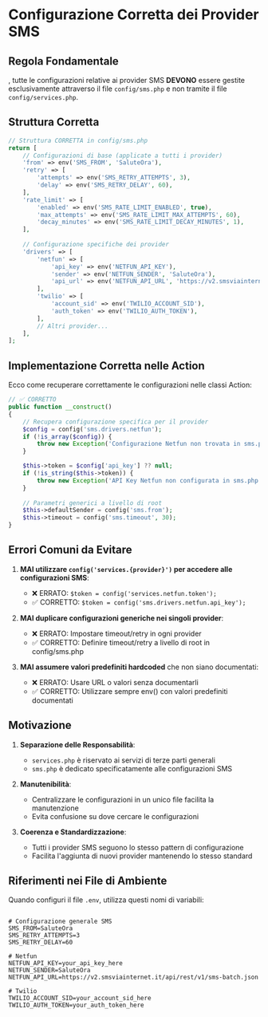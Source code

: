 # Configurazione Corretta dei Provider SMS 

## Regola Fondamentale

, tutte le configurazioni relative ai provider SMS **DEVONO** essere gestite esclusivamente attraverso il file `config/sms.php` e non tramite il file `config/services.php`.

## Struttura Corretta

```php
// Struttura CORRETTA in config/sms.php
return [
    // Configurazioni di base (applicate a tutti i provider)
    'from' => env('SMS_FROM', 'SaluteOra'),
    'retry' => [
        'attempts' => env('SMS_RETRY_ATTEMPTS', 3),
        'delay' => env('SMS_RETRY_DELAY', 60),
    ],
    'rate_limit' => [
        'enabled' => env('SMS_RATE_LIMIT_ENABLED', true),
        'max_attempts' => env('SMS_RATE_LIMIT_MAX_ATTEMPTS', 60),
        'decay_minutes' => env('SMS_RATE_LIMIT_DECAY_MINUTES', 1),
    ],
    
    // Configurazione specifiche dei provider
    'drivers' => [
        'netfun' => [
            'api_key' => env('NETFUN_API_KEY'),
            'sender' => env('NETFUN_SENDER', 'SaluteOra'),
            'api_url' => env('NETFUN_API_URL', 'https://v2.smsviainternet.it/api/rest/v1/sms-batch.json'),
        ],
        'twilio' => [
            'account_sid' => env('TWILIO_ACCOUNT_SID'),
            'auth_token' => env('TWILIO_AUTH_TOKEN'),
        ],
        // Altri provider...
    ],
];
```

## Implementazione Corretta nelle Action

Ecco come recuperare correttamente le configurazioni nelle classi Action:

```php
// ✅ CORRETTO
public function __construct()
{
    // Recupera configurazione specifica per il provider
    $config = config('sms.drivers.netfun');
    if (!is_array($config)) {
        throw new Exception('Configurazione Netfun non trovata in sms.php');
    }

    $this->token = $config['api_key'] ?? null;
    if (!is_string($this->token)) {
        throw new Exception('API Key Netfun non configurata in sms.php');
    }
    
    // Parametri generici a livello di root
    $this->defaultSender = config('sms.from');
    $this->timeout = config('sms.timeout', 30);
}
```

## Errori Comuni da Evitare

1. **MAI utilizzare `config('services.{provider}')` per accedere alle configurazioni SMS**:
   - ❌ ERRATO: `$token = config('services.netfun.token');`
   - ✅ CORRETTO: `$token = config('sms.drivers.netfun.api_key');`

2. **MAI duplicare configurazioni generiche nei singoli provider**:
   - ❌ ERRATO: Impostare timeout/retry in ogni provider
   - ✅ CORRETTO: Definire timeout/retry a livello di root in config/sms.php

3. **MAI assumere valori predefiniti hardcoded** che non siano documentati:
   - ❌ ERRATO: Usare URL o valori senza documentarli
   - ✅ CORRETTO: Utilizzare sempre env() con valori predefiniti documentati

## Motivazione

1. **Separazione delle Responsabilità**:
   - `services.php` è riservato ai servizi di terze parti generali
   - `sms.php` è dedicato specificatamente alle configurazioni SMS

2. **Manutenibilità**:
   - Centralizzare le configurazioni in un unico file facilita la manutenzione
   - Evita confusione su dove cercare le configurazioni

3. **Coerenza e Standardizzazione**:
   - Tutti i provider SMS seguono lo stesso pattern di configurazione
   - Facilita l'aggiunta di nuovi provider mantenendo lo stesso standard

## Riferimenti nei File di Ambiente

Quando configuri il file `.env`, utilizza questi nomi di variabili:

```

# Configurazione generale SMS
SMS_FROM=SaluteOra
SMS_RETRY_ATTEMPTS=3
SMS_RETRY_DELAY=60

# Netfun
NETFUN_API_KEY=your_api_key_here
NETFUN_SENDER=SaluteOra
NETFUN_API_URL=https://v2.smsviainternet.it/api/rest/v1/sms-batch.json

# Twilio
TWILIO_ACCOUNT_SID=your_account_sid_here
TWILIO_AUTH_TOKEN=your_auth_token_here
```
